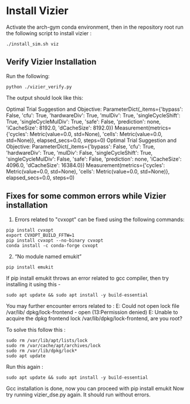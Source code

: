 # Install Vizier

Activate the arch-gym conda environment, then in the repository root run the following script to install vizier :

```
./install_sim.sh viz
```

## Verify Vizier Installation 
Run the following:
```
python ./vizier_verify.py
```

The output should look like this:

Optimal Trial Suggestion and Objective: ParameterDict(_items={'bypass': False, 'cfu': True, 'hardwareDiv': True, 'mulDiv': True, 'singleCycleShift': True, 'singleCycleMulDiv': True, 'safe': False, 'prediction': none, 'iCacheSize': 8192.0, 'dCacheSize': 8192.0}) Measurement(metrics={'cycles': Metric(value=0.0, std=None), 'cells': Metric(value=0.0, std=None)}, elapsed_secs=0.0, steps=0)
Optimal Trial Suggestion and Objective: ParameterDict(_items={'bypass': False, 'cfu': True, 'hardwareDiv': True, 'mulDiv': False, 'singleCycleShift': True, 'singleCycleMulDiv': False, 'safe': False, 'prediction': none, 'iCacheSize': 4096.0, 'dCacheSize': 16384.0}) Measurement(metrics={'cycles': Metric(value=0.0, std=None), 'cells': Metric(value=0.0, std=None)}, elapsed_secs=0.0, steps=0)

## Fixes for some common errors while Vizier installation 
1. Errors related to "cvxopt" can be fixed using the following commands:
```
pip install cvxopt
export CVXOPT_BUILD_FFTW=1
pip install cvxopt --no-binary cvxopt
conda install -c conda-forge cvxopt
```

2. “No module named emukit”
```
pip install emukit
```

If pip install emukit throws an error related to gcc compiler, then try installing it using this -
```
sudo apt update && sudo apt install -y build-essential
```

You may further encounter errors related to : E: Could not open lock file /var/lib/ dpkg/lock-frontend - open (13:Permission denied) E: Unable to acquire the dpkg frontend lock /var/lib/dpkg/lock-frontend, are you root?

To solve this follow this :
```
sudo rm /var/lib/apt/lists/lock
sudo rm /var/cache/apt/archives/lock
sudo rm /var/lib/dpkg/lock*
sudo apt update
```
Run this again : 
```
sudo apt update && sudo apt install -y build-essential 
```

Gcc installation is done, now you can proceed with pip install emukit 
Now try running vizier_dse.py again. It should run without errors. 
